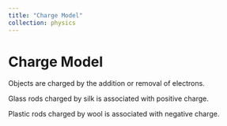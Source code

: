 ```yaml
---
title: "Charge Model"
collection: physics
---
```


# Charge Model
Objects are charged by the addition or removal of electrons.

Glass rods charged by silk is associated with positive charge.

Plastic rods charged by wool is associated with negative charge.
